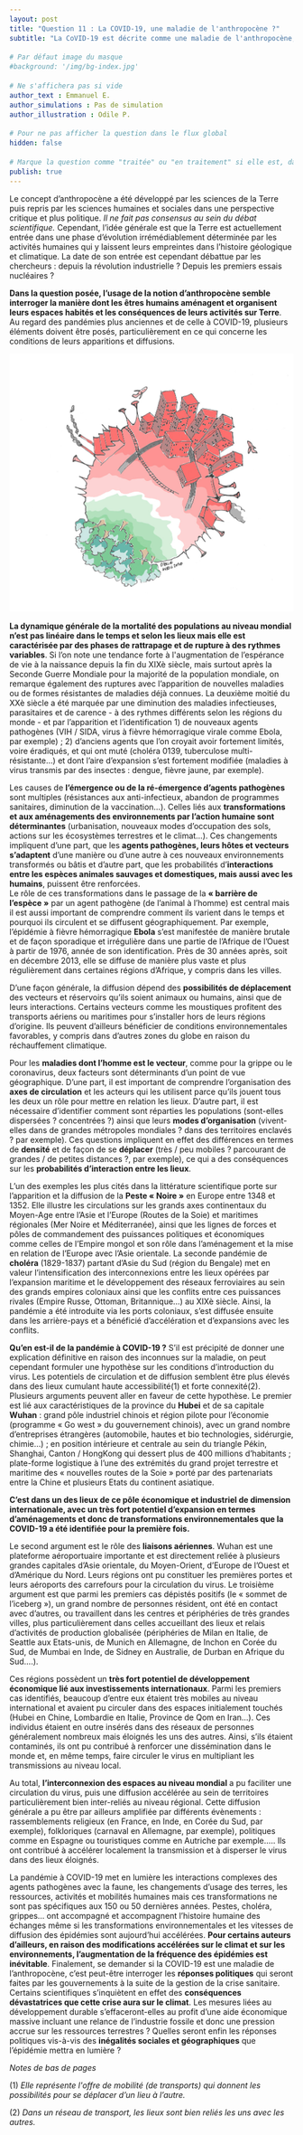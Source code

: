 ```yaml
---
layout: post
title: "Question 11 : La COVID-19, une maladie de l'anthropocène ?"
subtitle: "La CoVID-19 est décrite comme une maladie de l'anthropocène, dont la propagation est liée à la façon dont les êtres humains habitent et utilisent la Terre. Est-il possible d'en savoir plus à ce sujet ?"

# Par défaut image du masque
#background: '/img/bg-index.jpg'

# Ne s'affichera pas si vide
author_text : Emmanuel E.
author_simulations : Pas de simulation
author_illustration : Odile P.

# Pour ne pas afficher la question dans le flux global
hidden: false

# Marque la question comme "traitée" ou "en traitement" si elle est, dans cette ordre, publiée ou non
publish: true
---
```


Le concept d’anthropocène a été développé par les sciences de la Terre puis repris par les sciences humaines et sociales dans une perspective critique et plus politique. *Il ne fait pas consensus au sein du débat scientifique.* Cependant, l’idée générale est que la Terre est actuellement entrée dans une phase d’évolution irrémédiablement déterminée par les activités humaines qui y laissent leurs empreintes dans l’histoire géologique et climatique. La date de son entrée est cependant débattue par les chercheurs : depuis la révolution industrielle ? Depuis les premiers essais nucléaires ? 

**Dans la question posée, l’usage de la notion d’anthropocène semble interroger la manière dont les êtres humains aménagent et organisent leurs espaces habités et les conséquences de leurs activités sur Terre**. Au regard des pandémies plus anciennes et de celle à COVID-19, plusieurs éléments doivent être posés, particulièrement en ce qui concerne les conditions de leurs apparitions et diffusions.

<img src="/img/posts/Q11_1.jpg" class="full-size">
	
**La dynamique générale de la mortalité des populations au niveau mondial n’est pas linéaire dans le temps et selon les lieux mais elle est caractérisée par des phases de rattrapage et de rupture à des rythmes variables**. Si l’on note une tendance forte à l'augmentation de l’espérance de vie à la naissance depuis la fin du XIXè siècle, mais surtout après la Seconde Guerre Mondiale pour la majorité de la population mondiale, on remarque également des ruptures avec l’apparition de nouvelles maladies ou de formes résistantes de maladies déjà connues. 
La deuxième moitié du XXè siècle a été marquée par une diminution des maladies infectieuses, parasitaires et de carence  - à des rythmes différents selon les régions du monde - et par l’apparition et l’identification 1) de nouveaux agents pathogènes (VIH / SIDA, virus à fièvre hémorragique virale comme Ebola, par exemple) ;  2) d’anciens agents que l’on croyait avoir fortement limités, voire éradiqués, et qui ont muté (choléra 0139, tuberculose multi-résistante…) et dont l’aire d’expansion s’est fortement modifiée (maladies à virus transmis par des insectes : dengue, fièvre jaune, par exemple). 
	
Les causes de **l’émergence ou de la ré-émergence d’agents pathogènes** sont multiples (résistances aux anti-infectieux, abandon de programmes sanitaires, diminution de la vaccination…). Celles liés aux **transformations et aux aménagements des environnements par l’action humaine sont déterminantes** (urbanisation, nouveaux modes d’occupation des sols, actions sur les écosystèmes terrestres et le climat…). 
Ces changements impliquent d’une part, que les **agents pathogènes, leurs hôtes et vecteurs s’adaptent** d’une manière ou d’une autre à ces nouveaux environnements transformés ou bâtis et d’autre part, que les probabilités d’**interactions entre les espèces animales sauvages et domestiques, mais aussi avec les humains**, puissent être renforcées.  
Le rôle de ces transformations dans le passage de la **« barrière de l’espèce »** par un agent pathogène (de l’animal à l’homme) est central mais il est aussi important de comprendre comment ils varient dans le temps et pourquoi ils circulent et se diffusent géographiquement. Par exemple, l’épidémie à fièvre hémorragique **Ebola** s’est manifestée de manière brutale et de façon sporadique et irrégulière dans une partie de l’Afrique de l’Ouest à partir de 1976, année de son identification. Près de 30 années après, soit en décembre 2013, elle se diffuse de manière plus vaste et plus régulièrement dans certaines régions d’Afrique, y compris dans les villes. 
	
D’une façon générale, la diffusion dépend des **possibilités de déplacement** des vecteurs et réservoirs qu’ils soient animaux ou humains, ainsi que de leurs interactions. Certains vecteurs comme les moustiques profitent des transports aériens ou maritimes pour s’installer hors de leurs régions d’origine. Ils peuvent d’ailleurs bénéficier de conditions environnementales favorables, y compris dans d’autres zones du globe en raison du réchauffement climatique. 

Pour les **maladies dont l’homme est le vecteur**, comme pour la grippe ou le coronavirus, deux facteurs sont déterminants d’un point de vue géographique. 
D’une part, il est important de comprendre l’organisation des **axes de circulation** et les acteurs qui les utilisent parce qu’ils jouent tous les deux un rôle pour mettre en relation les lieux. 
D’autre part, il est nécessaire d’identifier comment sont réparties les populations (sont-elles dispersées ? concentrées ?) ainsi que leurs **modes d’organisation** (vivent-elles dans de grandes métropoles mondiales ? dans des territoires enclavés ? par exemple). Ces questions impliquent en effet des différences en termes de **densité** et de façon de se **déplacer** (très / peu mobiles ? parcourant de grandes / de petites distances ?, par exemple), ce qui a des conséquences sur les **probabilités d’interaction entre les lieux**.  

L’un des exemples les plus cités dans la littérature scientifique porte sur l’apparition et la diffusion de la **Peste « Noire »** en Europe entre 1348 et 1352. Elle illustre les circulations sur les grands axes continentaux du Moyen-Age entre l’Asie et l’Europe (Routes de la Soie) et maritimes régionales (Mer Noire et Méditerranée), ainsi que les lignes de forces et pôles de commandement des puissances politiques et économiques comme celles de l’Empire mongol et son rôle dans l’aménagement et la mise en relation de l’Europe avec l’Asie orientale. La seconde pandémie de **choléra** (1829-1837) partant d’Asie du Sud (région du Bengale) met en valeur l’intensification des interconnexions entre les lieux opérées par l’expansion maritime et le développement des réseaux ferroviaires au sein des grands empires coloniaux ainsi que les conflits entre ces puissances rivales (Empire Russe, Ottoman, Britannique…) au XIXè siècle. Ainsi, la pandémie a été introduite via les ports coloniaux, s’est diffusée ensuite dans les arrière-pays et a bénéficié d’accélération et d’expansions avec les conflits.
	
**Qu’en est-il de la pandémie à COVID-19 ?** S’il est précipité de donner une explication définitive en raison des inconnues sur la maladie, on peut cependant formuler une hypothèse sur les conditions d’introduction du virus. Les potentiels de circulation et de diffusion semblent être plus élevés dans des lieux cumulant haute accessibilité(1) et forte connexité(2). Plusieurs arguments peuvent aller en faveur de cette hypothèse. 
Le premier est lié aux caractéristiques de la province du **Hubei** et de sa capitale **Wuhan** : grand pôle industriel chinois et région pilote pour l’économie  (programme « Go west » du gouvernement chinois), avec un grand nombre d’entreprises étrangères (automobile, hautes et bio technologies, sidérurgie, chimie…) ; en position intérieure et centrale au sein du triangle Pékin, Shanghai, Canton / HongKong qui dessert plus de 400 millions d’habitants ; plate-forme logistique à l’une des extrémités du grand projet terrestre et maritime des « nouvelles routes de la Soie » porté par des partenariats entre la Chine et plusieurs Etats du continent asiatique. 

**C’est dans un des lieux de ce pôle économique et industriel de dimension internationale, avec un très fort potentiel d’expansion en termes d’aménagements et donc de transformations environnementales que la COVID-19 a été identifiée pour la première fois.**

Le second argument est le rôle des **liaisons aériennes**. Wuhan est une plateforme aéroportuaire importante et est directement reliée à plusieurs grandes capitales d’Asie orientale, du Moyen-Orient, d’Europe de l’Ouest et d’Amérique du Nord. Leurs régions ont pu constituer les premières portes et leurs aéroports des carrefours pour la circulation du virus. Le troisième argument est que parmi les premiers cas dépistés positifs (le « sommet de l’iceberg »), un grand nombre de personnes résident, ont été en contact avec d’autres, ou travaillent dans les centres et périphéries de très grandes villes, plus particulièrement dans celles accueillant des lieux et relais d’activités de production globalisée (périphéries de Milan en Italie, de Seattle aux Etats-unis, de Munich en Allemagne, de Inchon en Corée du Sud, de Mumbai en Inde, de Sidney en Australie, de Durban en Afrique du Sud….).

Ces régions possèdent un **très fort potentiel de développement économique lié aux investissements internationaux**. Parmi les premiers cas identifiés, beaucoup d’entre eux étaient très mobiles au niveau international et avaient pu circuler dans des espaces initialement touchés (Hubei en Chine, Lombardie en Italie, Province de Qom en Iran…). Ces individus étaient en outre insérés dans des réseaux de personnes généralement nombreux mais éloignés les uns des autres. Ainsi, s’ils étaient contaminés, ils ont pu contribué à renforcer une dissémination dans le monde et, en même temps, faire circuler le virus en multipliant les transmissions au niveau local.

Au total, **l’interconnexion des espaces au niveau mondial** a pu faciliter une circulation du virus, puis une diffusion accélérée au sein de territoires particulièrement bien inter-reliés au niveau régional. Cette diffusion générale a pu être par ailleurs amplifiée par différents évènements : rassemblements religieux (en France, en Inde,  en Corée du Sud, par exemple), folkloriques (carnaval en Allemagne, par exemple), politiques comme en Espagne ou touristiques comme en Autriche par exemple….. Ils ont contribué à accélérer localement la transmission et à disperser le virus dans des lieux éloignés.

La pandémie à COVID-19 met en lumière les interactions complexes des agents pathogènes avec la faune, les changements d’usage des terres, les ressources, activités et mobilités humaines mais ces transformations ne sont pas spécifiques aux 150 ou 50 dernières années. Pestes, choléra, grippes… ont accompagné et accompagnent l’histoire humaine des échanges même si les transformations environnementales et les vitesses de diffusion des épidémies sont aujourd’hui accélérées. **Pour certains auteurs d’ailleurs, en raison des modifications accélérées sur le climat et sur les environnements, l’augmentation de la fréquence des épidémies est inévitable**. 
Finalement, se demander si la COVID-19 est une maladie de l’anthropocène, c’est peut-être interroger les **réponses politiques** qui seront faites par les gouvernements à la suite de la gestion de la crise sanitaire. Certains scientifiques s’inquiètent en effet des **conséquences dévastatrices que cette crise aura sur le climat**. Les mesures liées au développement durable s’effaceront-elles au profit d’une aide économique massive incluant une relance de l’industrie fossile et donc une pression accrue sur les ressources terrestres ? Quelles seront enfin les réponses politiques vis-à-vis des **inégalités sociales et géographiques** que l’épidémie mettra en lumière ?

*Notes de bas de pages*

(1) *Elle représente l'offre de mobilité (de transports) qui donnent les possibilités pour se déplacer d’un lieu à l’autre.*

(2) *Dans un réseau de transport, les lieux sont bien reliés les uns avec les autres.*

